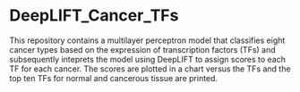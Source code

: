 # DeepLIFT_Cancer_TFs

This repository contains a multilayer perceptron model that classifies eight
cancer types based on the expression of transcription factors (TFs) and subsequently 
inteprets the model using DeepLIFT to assign scores to each TF for each cancer. 
The scores are plotted in a chart versus the TFs and the top ten TFs for normal 
and cancerous tissue are printed.

